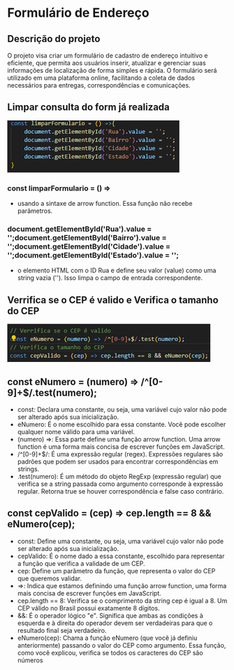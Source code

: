 # Formulário de Endereço

## Descrição do projeto

O projeto visa criar um formulário de cadastro de endereço intuitivo e eficiente, que permita aos usuários inserir, atualizar e gerenciar suas informações de localização de forma simples e rápida. O formulário será utilizado em uma plataforma online, facilitando a coleta de dados necessários para entregas, correspondências e comunicações.

## Limpar consulta do form já realizada

<img src= "l.png">

### const limparFormulario = () =>
* usando a sintaxe de arrow function. Essa função não recebe parâmetros.

###  document.getElementById('Rua').value = '';document.getElementById('Bairro').value = '';document.getElementById('Cidade').value = '';document.getElementById('Estado').value = '';
* o elemento HTML com o ID Rua e define seu valor (value) como uma string vazia (''). Isso limpa o campo de entrada correspondente.

## Verrifica se o CEP é valido e Verifica o tamanho do CEP

<img src= "i.png">

## const eNumero = (numero) => /^[0-9]+$/.test(numero);
* const: 
Declara uma constante, ou seja, uma variável cujo valor não pode ser alterado após sua inicialização.
* eNumero: 
É o nome escolhido para essa constante. Você pode escolher qualquer nome válido para uma variável.
* (numero) =>:
Essa parte define uma função arrow function. Uma arrow function é uma forma mais concisa de escrever funções em JavaScript.
* /^\[0-9\]+$/: 
É uma expressão regular (regex). Expressões regulares são padrões que podem ser usados para encontrar correspondências em strings.
* .test(numero): É um método do objeto RegExp (expressão regular) que verifica se a string passada como argumento corresponde à expressão regular. Retorna true se houver correspondência e false caso contrário.

## const cepValido = (cep) => cep.length == 8 && eNumero(cep);
* const: 
Define uma constante, ou seja, uma variável cujo valor não pode ser alterado após sua inicialização.
* cepValido:
É o nome dado a essa constante, escolhido para representar a função que verifica a validade de um CEP.
* cep:
Define um parâmetro da função, que representa o valor do CEP que queremos validar.
* =>:
Indica que estamos definindo uma função arrow function, uma forma mais concisa de escrever funções em JavaScript.
* cep.length == 8: 
Verifica se o comprimento da string cep é igual a 8. Um CEP válido no Brasil possui exatamente 8 dígitos.
* &&: 
É o operador lógico "e". Significa que ambas as condições à esquerda e à direita do operador devem ser verdadeiras para que o resultado final seja verdadeiro.
* eNumero(cep): 
Chama a função eNumero (que você já definiu anteriormente) passando o valor do CEP como argumento. Essa função, como você explicou, verifica se todos os caracteres do CEP são números